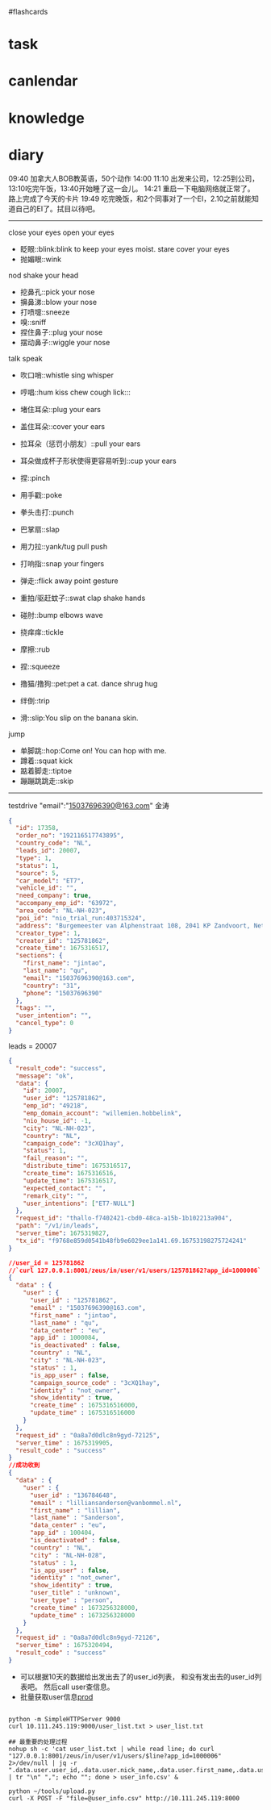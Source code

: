 #flashcards 

# task

# canlendar

# knowledge

# diary

09:40 加拿大人BOB教英语，50个动作
14:00 11:10 出发来公司，12:25到公司，13:10吃完午饭，13:40开始睡了这一会儿。
14:21 重启一下电脑网络就正常了。 路上完成了今天的卡片
19:49 吃完晚饭，和2个同事对了一个EI，2.10之前就能知道自己的EI了。拭目以待吧。



----

close your eyes
open your eyes
- 眨眼::blink:blink to keep your eyes moist. <!--SR:!2023-02-05-02-07,2.5,250-->
stare
cover your eyes
- 抛媚眼::wink <!--SR:!2023-02-03-14-08,1,230-->

nod 
shake your head

- 挖鼻孔::pick your nose <!--SR:!2023-02-03-14-08,1,230-->
- 擤鼻涕::blow your nose <!--SR:!2023-02-05-00-33,2.5,250-->
- 打喷嚏::sneeze <!--SR:!2023-02-05-02-09,2.5,250-->
- 嗅::sniff <!--SR:!2023-02-05-00-33,2.5,250-->
- 捏住鼻子::plug your nose <!--SR:!2023-02-03-14-09,1,230-->
- 摆动鼻子::wiggle your nose <!--SR:!2023-02-03-14-09,1,230-->

talk
speak
- 吹口哨::whistle <!--SR:!2023-02-04-23-56,2.4,243-->
sing
whisper
- 哼唱::hum <!--SR:!2023-02-05-02-07,2.5,250-->
kiss
chew
cough
lick:::

- 堵住耳朵::plug your ears <!--SR:!2023-02-05-02-10,2.5,250-->
- 盖住耳朵::cover your ears <!--SR:!2023-02-05-02-09,2.5,250-->
- 拉耳朵（惩罚小朋友）::pull your ears <!--SR:!2023-02-05-02-09,2.5,250-->
- 耳朵做成杯子形状使得更容易听到::cup your ears <!--SR:!2023-02-05-02-07,2.5,250-->

- 捏::pinch <!--SR:!2023-02-03-14-07,1,230-->
- 用手戳::poke <!--SR:!2023-02-05-02-09,2.5,250-->
- 拳头击打::punch <!--SR:!2023-02-05-02-07,2.5,250-->
- 巴掌扇::slap <!--SR:!2023-02-05-02-09,2.5,250-->
- 用力拉::yank/tug <!--SR:!2023-02-03-14-07,1,230-->
pull
push
- 打响指::snap your fingers <!--SR:!2023-02-03-14-10,1,230-->
- 弹走::flick away <!--SR:!2023-02-05-02-10,2.5,250-->
point
gesture
- 重拍/驱赶蚊子::swat <!--SR:!2023-02-03-14-08,1,230-->
clap
shake hands
- 碰肘::bump elbows <!--SR:!2023-02-03-14-10,1,230-->
wave
- 挠痒痒::tickle <!--SR:!2023-02-05-02-08,2.5,250-->
- 摩擦::rub <!--SR:!2023-02-05-02-08,2.5,250-->
- 捏::squeeze <!--SR:!2023-02-03-14-08,1,230-->
- 撸猫/撸狗::pet:pet a cat. <!--SR:!2023-02-03-14-20,1,223-->
dance
shrug
hug
- 绊倒::trip <!--SR:!2023-02-03-14-08,1,230-->
- 滑::slip:You slip on the banana skin. <!--SR:!2023-02-05-02-07,2.5,250-->

jump
- 单脚跳::hop:Come on! You can hop with me. <!--SR:!2023-02-03-14-08,1,230-->
- 蹲着::squat <!--SR:!2023-02-03-14-10,1,230-->
kick
- 踮着脚走::tiptoe <!--SR:!2023-02-05-02-07,2.5,250-->
- 蹦蹦跳跳走::skip <!--SR:!2023-02-05-02-07,2.5,250-->

---
testdrive
"email":"15037696390@163.com"  金涛

```json
{
  "id": 17358,
  "order_no": "192116517743895",
  "country_code": "NL",
  "leads_id": 20007,
  "type": 1,
  "status": 1,
  "source": 5,
  "car_model": "ET7",
  "vehicle_id": "",
  "need_company": true,
  "accompany_emp_id": "63972",
  "area_code": "NL-NH-023",
  "poi_id": "nio_trial_run:403715324",
  "address": "Burgemeester van Alphenstraat 108, 2041 KP Zandvoort, Netherlands",
  "creator_type": 1,
  "creator_id": "125781862",
  "create_time": 1675316517,
  "sections": {
    "first_name": "jintao",
    "last_name": "qu",
    "email": "15037696390@163.com",
    "country": "31",
    "phone": "15037696390"
  },
  "tags": "",
  "user_intention": "",
  "cancel_type": 0
}
```

leads = 20007
```json
{
  "result_code": "success",
  "message": "ok",
  "data": {
    "id": 20007,
    "user_id": "125781862",
    "emp_id": "49218",
    "emp_domain_account": "willemien.hobbelink",
    "nio_house_id": -1,
    "city": "NL-NH-023",
    "country": "NL",
    "campaign_code": "3cXQ1hay",
    "status": 1,
    "fail_reason": "",
    "distribute_time": 1675316517,
    "create_time": 1675316516,
    "update_time": 1675316517,
    "expected_contact": "",
    "remark_city": "",
    "user_intentions": ["ET7-NULL"]
  },
  "request_id": "thallo-f7402421-cbd0-48ca-a15b-1b102213a904",
  "path": "/v1/in/leads",
  "server_time": 1675319827,
  "tx_id": "f9768e859d0541b48fb9e6029ee1a141.69.16753198275724241"
}

//user_id = 125781862
//`curl 127.0.0.1:8001/zeus/in/user/v1/users/125781862?app_id=1000006`
{
  "data" : {
    "user" : {
      "user_id" : "125781862",
      "email" : "15037696390@163.com",
      "first_name" : "jintao",
      "last_name" : "qu",
      "data_center" : "eu",
      "app_id" : 1000084,
      "is_deactivated" : false,
      "country" : "NL",
      "city" : "NL-NH-023",
      "status" : 1,
      "is_app_user" : false,
      "campaign_source_code" : "3cXQ1hay",
      "identity" : "not_owner",
      "show_identity" : true,
      "create_time" : 1675316516000,
      "update_time" : 1675316516000
    }
  },
  "request_id" : "0a8a7d0dlc8n9gyd-72125",
  "server_time" : 1675319905,
  "result_code" : "success"
}
//成功收到
{
  "data" : {
    "user" : {
      "user_id" : "136784648",
      "email" : "lilliansanderson@vanbommel.nl",
      "first_name" : "lillian",
      "last_name" : "Sanderson",
      "data_center" : "eu",
      "app_id" : 100404,
      "is_deactivated" : false,
      "country" : "NL",
      "city" : "NL-NH-028",
      "status" : 1,
      "is_app_user" : false,
      "identity" : "not_owner",
      "show_identity" : true,
      "user_title" : "unknown",
      "user_type" : "person",
      "create_time" : 1673256328000,
      "update_time" : 1673256328000
    }
  },
  "request_id" : "0a8a7d0dlc8n9gyd-72126",
  "server_time" : 1675320494,
  "result_code" : "success"
}

```


- 可以根据10天的数据给出发出去了的user_id列表， 和没有发出去的user_id列表吧。 然后call user查信息。
- 批量获取user信息[prod](https://luban.nioint.com/#/service_management/instance/detail/1292?name=mp-user-eu-eks-prod)
```shell

python -m SimpleHTTPServer 9000
curl 10.111.245.119:9000/user_list.txt > user_list.txt

## 最重要的处理过程
nohup sh -c 'cat user_list.txt | while read line; do curl "127.0.0.1:8001/zeus/in/user/v1/users/$line?app_id=1000006" 2>/dev/null | jq -r ".data.user.user_id,.data.user.nick_name,.data.user.first_name,.data.user.last_name,.data.user.email,.data.user.country,.data.user.city,.data.user.interest_label,.data.user.app_id,.data.user.create_time,.data.user.update_time,.data.user.status" | tr "\n" ","; echo ""; done > user_info.csv' &

python ~/tools/upload.py
curl -X POST -F "file=@user_info.csv" http://10.111.245.119:8000
```
